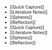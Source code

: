 - [[Quick Capture]]
- [[Literature Notes]]
- [[Spheres]] 
- [[Reflection]]
- [[Quick Capture]]
- [[Literature Notes]]
- [[Spheres]] 
- [[Reflection]]
